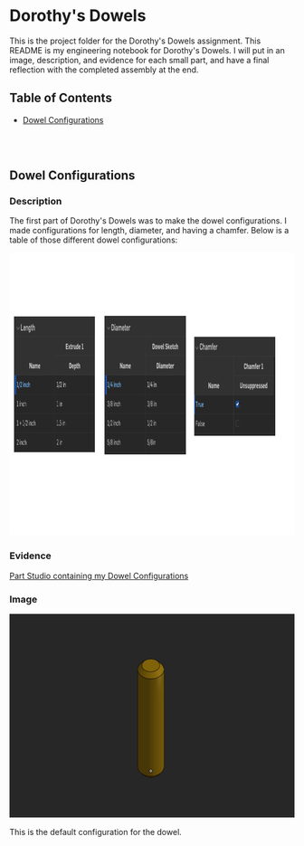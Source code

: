 # Dorothy's Dowels

This is the project folder for the Dorothy's Dowels assignment. This README is my engineering notebook for Dorothy's Dowels. I will put in an image, 
description, and evidence for each small part, and have a final reflection with the completed assembly at the end.

## Table of Contents
* [Dowel Configurations](#dowel-configurations)

<br>
<br>

## Dowel Configurations

### Description

The first part of Dorothy's Dowels was to make the dowel configurations. I made configurations for length, diameter, and having a chamfer. Below is a
 table of those different dowel configurations:

<img src="/dorothy_dowels/images/dowel_configurations.png" height="500px" alt="Dorothy's Dowels Configurations">

### Evidence

[Part Studio containing my Dowel Configurations](https://cvilleschools.onshape.com/documents/c9ac82162a3090764a17b9b5/w/17425d9436da4db7fa621807/e/84e4209c7872dfdfe465c9ff)

### Image

<img src="/dorothy_dowels/images/base_dowel.png" width="600px" height="360px" alt="Dorothy's Dowels Default Dowel Configuration">

This is the default configuration for the dowel.

<br>
<br>
